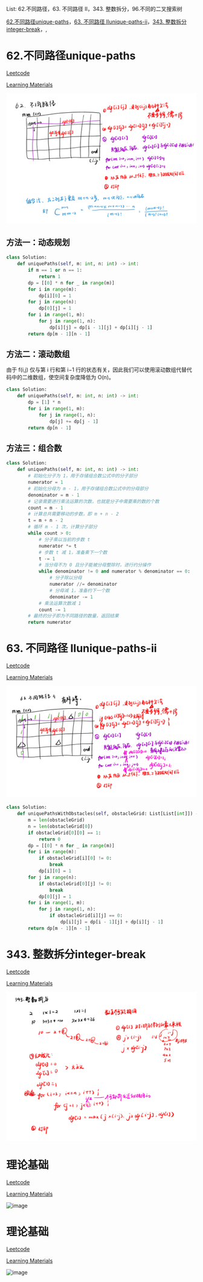 List: 62.不同路径，63. 不同路径 II，343. 整数拆分，96.不同的二叉搜索树


[62.不同路径unique-paths](#01)，[63. 不同路径 IIunique-paths-ii](#02)，[343. 整数拆分integer-break](#03)，[](#04),[](#05)

# <span id="01">62.不同路径unique-paths</span>

[Leetcode](https://leetcode.cn/problems/unique-paths/) 

[Learning Materials](https://programmercarl.com/0062.%E4%B8%8D%E5%90%8C%E8%B7%AF%E5%BE%84.html)

![image](../images/62-unique-paths.png)


## 方法一：动态规划

```python
class Solution:
    def uniquePaths(self, m: int, n: int) -> int:
        if m == 1 or n == 1:
            return 1
        dp = [[0] * n for _ in range(m)]
        for i in range(m):
            dp[i][0] = 1
        for j in range(n):
            dp[0][j] = 1
        for i in range(1, m):
            for j in range(1, n):
                dp[i][j] = dp[i - 1][j] + dp[i][j - 1]
        return dp[m - 1][n - 1]
```

## 方法二：滚动数组

由于 f(i,j) 仅与第 i 行和第 i−1 行的状态有关，因此我们可以使用滚动数组代替代码中的二维数组，使空间复杂度降低为 O(n)。

```python
class Solution:
    def uniquePaths(self, m: int, n: int) -> int:
        dp = [1] * n
        for i in range(1, m):
            for j in range(1, n):
                dp[j] += dp[j - 1]
        return dp[n - 1]
```

## 方法三：组合数

```python
class Solution:
    def uniquePaths(self, m: int, n: int) -> int:
        # 初始化分子为 1，用于存储组合数公式中的分子部分
        numerator = 1
        # 初始化分母为 m - 1，用于存储组合数公式中的分母部分
        denominator = m - 1
        # 记录需要进行乘法运算的次数，也就是分子中需要乘的数的个数
        count = m - 1
        # 计算总共需要移动的步数，即 m + n - 2
        t = m + n - 2
        # 循环 m - 1 次，计算分子部分
        while count > 0:
            # 分子乘以当前的步数 t
            numerator *= t
            # 步数 t 减 1，准备乘下一个数
            t -= 1
            # 当分母不为 0 且分子能被分母整除时，进行约分操作
            while denominator != 0 and numerator % denominator == 0:
                # 分子除以分母
                numerator //= denominator
                # 分母减 1，准备约下一个数
                denominator -= 1
            # 乘法运算次数减 1
            count -= 1
        # 最终的分子即为不同路径的数量，返回结果
        return numerator
```

# <span id="02">63. 不同路径 IIunique-paths-ii</span>

[Leetcode](https://leetcode.cn/problems/unique-paths-ii/description/) 

[Learning Materials](https://programmercarl.com/0063.%E4%B8%8D%E5%90%8C%E8%B7%AF%E5%BE%84II.html#%E7%AE%97%E6%B3%95%E5%85%AC%E5%BC%80%E8%AF%BE)

![image](../images/63-unique-paths-ii.png)

```python
class Solution:
    def uniquePathsWithObstacles(self, obstacleGrid: List[List[int]]) -> int:
        m = len(obstacleGrid)
        n = len(obstacleGrid[0])
        if obstacleGrid[0][0] == 1:
            return 0
        dp = [[0] * n for _ in range(m)]
        for i in range(m):
            if obstacleGrid[i][0] != 0:
                break
            dp[i][0] = 1
        for j in range(n):
            if obstacleGrid[0][j] != 0:
                break
            dp[0][j] = 1
        for i in range(1, m):
            for j in range(1, n):
                if obstacleGrid[i][j] == 0:
                    dp[i][j] = dp[i - 1][j] + dp[i][j - 1]
        return dp[m - 1][n - 1]
```

# <span id="03">343. 整数拆分integer-break</span>

[Leetcode](https://leetcode.cn/problems/integer-break/description/) 

[Learning Materials](https://programmercarl.com/0343.%E6%95%B4%E6%95%B0%E6%8B%86%E5%88%86.html#%E7%AE%97%E6%B3%95%E5%85%AC%E5%BC%80%E8%AF%BE)

![image](../images/343-integer-break.png)

# <span id="04">理论基础</span>

[Leetcode]() 

[Learning Materials]()

![image](../images/.png)

# <span id="05">理论基础</span>

[Leetcode]() 

[Learning Materials]()

![image](../images/.png)
